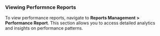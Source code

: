 ### Viewing Performnce Reports

To view performance reports, navigate to **Reports Management > Performance Report**. This section allows you to access detailed analytics and insights on performance patterns.
